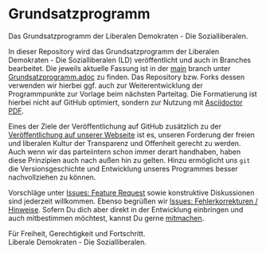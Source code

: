 # Grundsatzprogramm
Das Grundsatzprogramm der Liberalen Demokraten - Die Sozialliberalen.

In dieser Repository wird das Grundsatzprogramm der Liberalen Demokraten - Die Sozialliberalen (LD) veröffentlicht und auch in Branches bearbeitet.
Die jeweils aktuelle Fassung ist in der [main](https://github.com/liberaledemokraten/grundsatzprogramm/tree/main) branch
unter [Grundsatzprogramm.adoc](Grundsatzprogramm.adoc) zu finden.
Das Repository bzw. Forks dessen verwenden wir hierbei ggf. auch zur Weiterentwicklung der Programmpunkte zur Vorlage beim nächsten Parteitag.
Die Formatierung ist hierbei nicht auf GitHub optimiert, sondern zur Nutzung mit [Asciidoctor PDF](https://github.com/asciidoctor/asciidoctor-pdf). 

Eines der Ziele der Veröffentlichung auf GitHub zusätzlich zu der [Veröffentlichung auf unserer Webseite](https://liberale-demokraten.de/positionen/) ist es, unseren Forderung der freien und liberalen Kultur der Transparenz
und Offenheit gerecht zu werden. Auch wenn wir das parteiintern schon immer derart handhaben, haben diese Prinzipien auch nach außen hin zu gelten.
Hinzu ermöglicht uns `git` die Versionsgeschichte und Entwicklung unseres Programmes besser nachvollziehen zu können.

Vorschläge unter [Issues: Feature Request](https://github.com/liberaledemokraten/grundsatzprogramm/issues/new?assignees=&labels=&template=feature_request.md&title=%5BIDEA%5D)
sowie konstruktive Diskussionen sind jederzeit willkommen. Ebenso begrüßen wir [Issues: Fehlerkorrekturen / Hinweise](https://github.com/liberaledemokraten/grundsatzprogramm/issues/new?assignees=&labels=&template=bug_report.md&title=).
Sofern Du dich aber direkt in der Entwicklung einbringen und auch mitbestimmen möchtest, kannst Du gerne [mitmachen](https://liberale-demokraten.de/mitmachen/).

Für Freiheit, Gerechtigkeit und Fortschritt.<br />
Liberale Demokraten - Die Sozialliberalen.
